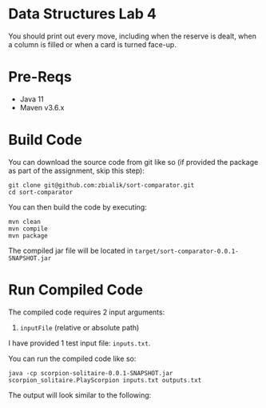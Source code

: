 # Data Structures Lab 4

<TBD>

You should print out every move, including when the reserve is dealt, when a column is filled or when a card is turned face-up.  

# Pre-Reqs
* Java 11
* Maven v3.6.x

# Build Code

You can download the source code from git like so (if provided the package as part of the assignment, skip this step):

```
git clone git@github.com:zbialik/sort-comparator.git
cd sort-comparator
```

You can then build the code by executing:

```
mvn clean
mvn compile
mvn package
```

The compiled jar file will be located in `target/sort-comparator-0.0.1-SNAPSHOT.jar`


# Run Compiled Code

The compiled code requires 2 input arguments:
1. `inputFile` (relative or absolute path)

I have provided 1 test input file: `inputs.txt`.

You can run the compiled code like so:

```
java -cp scorpion-solitaire-0.0.1-SNAPSHOT.jar scorpion_solitaire.PlayScorpion inputs.txt outputs.txt
```

The output will look similar to the following:

```
```



